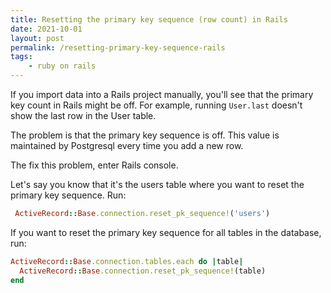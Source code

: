 ```yaml
---
title: Resetting the primary key sequence (row count) in Rails
date: 2021-10-01
layout: post
permalink: /resetting-primary-key-sequence-rails
tags:
    - ruby on rails
---
```


If you import data into a Rails project manually, you'll see that the primary key count in Rails might be off. For example, running `User.last` doesn't show the last row in the User table.

The problem is that the primary key sequence is off. This value is maintained by Postgresql every time you add a new row.

The fix this problem, enter Rails console.

Let's say you know that it's the users table where you want to reset the primary key sequence. Run:

```ruby
 ActiveRecord::Base.connection.reset_pk_sequence!('users')
```

If you want to reset the primary key sequence for all tables in the database, run:

```ruby
ActiveRecord::Base.connection.tables.each do |table|
  ActiveRecord::Base.connection.reset_pk_sequence!(table)
end
```


